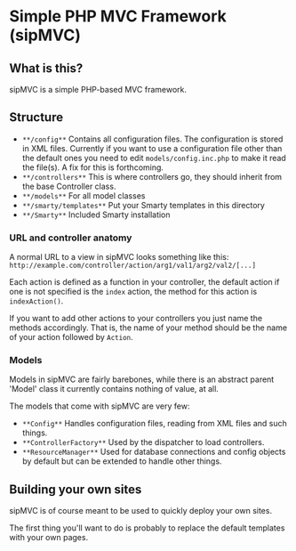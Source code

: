 # Simple PHP MVC Framework (sipMVC)

## What is this?

sipMVC is a simple PHP-based MVC framework.


## Structure

* `**/config**` Contains all configuration files. The configuration is stored in XML files. Currently if you want to use a configuration file other than the default ones you need to edit `models/config.inc.php` to make it read the file(s). A fix for this is forthcoming.
* `**/controllers**` This is where controllers go, they should inherit from the base Controller class.
* `**/models**` For all model classes
* `**/smarty/templates**` Put your Smarty templates in this directory
* `**/Smarty**` Included Smarty installation


### URL and controller anatomy

A normal URL to a view in sipMVC looks something like this:
`http://example.com/controller/action/arg1/val1/arg2/val2/[...]`

Each action is defined as a function in your controller, the
default action if one is not specified is the `index` action, the method
for this action is `indexAction()`.

If you want to add other actions to your controllers you just name the
methods accordingly. That is, the name of your method should be the name
of your action followed by `Action`.


### Models

Models in sipMVC are fairly barebones, while there is an abstract parent
'Model' class it currently contains nothing of value, at all.

The models that come with sipMVC are very few:

* `**Config**` Handles configuration files, reading from XML files and such things.
* `**ControllerFactory**` Used by the dispatcher to load controllers.
* `**ResourceManager**` Used for database connections and config objects by default but can be extended to handle other things.


## Building your own sites

sipMVC is of course meant to be used to quickly deploy your own sites.

The first thing you'll want to do is probably to replace the default templates
with your own pages.
